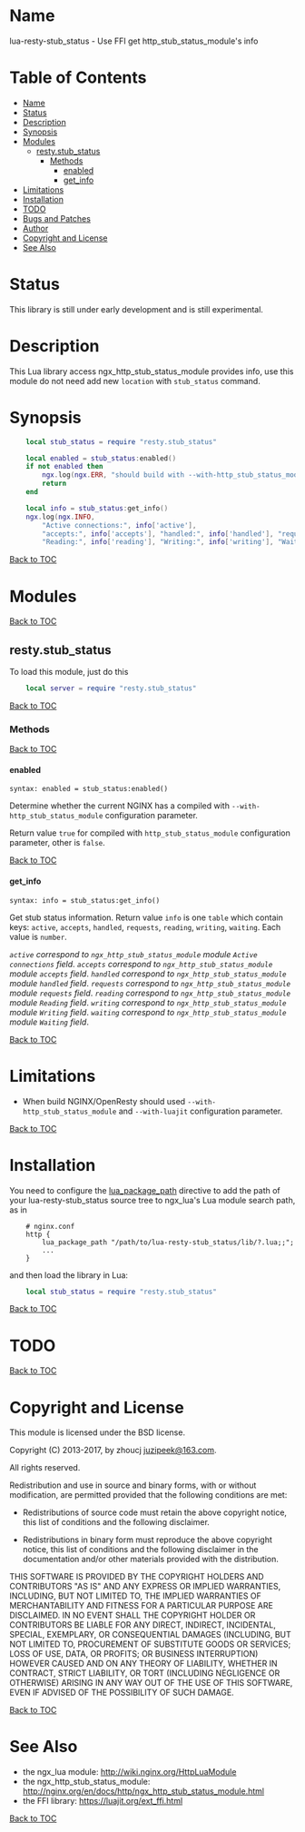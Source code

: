Name
====

lua-resty-stub_status - Use FFI get http_stub_status_module's info

Table of Contents
=================

* [Name](#name)
* [Status](#status)
* [Description](#description)
* [Synopsis](#synopsis)
* [Modules](#modules)
    * [resty.stub_status](#restystub_status)
        * [Methods](#methods)
            * [enabled](#enabled)
            * [get_info](#get_info)
* [Limitations](#limitations)
* [Installation](#installation)
* [TODO](#todo)
* [Bugs and Patches](#bugs-and-patches)
* [Author](#author)
* [Copyright and License](#copyright-and-license)
* [See Also](#see-also)

Status
======

This library is still under early development and is still experimental.

Description
===========

This Lua library access ngx_http_stub_status_module provides info, use this module do not need add new `location` with `stub_status` command.

Synopsis
========

```lua
    local stub_status = require "resty.stub_status"

    local enabled = stub_status:enabled()
    if not enabled then
        ngx.log(ngx.ERR, "should build with --with-http_stub_status_module configuration parameter")
        return
    end

    local info = stub_status:get_info()
    ngx.log(ngx.INFO,
        "Active connections:", info['active'],
        "accepts:", info['accepts'], "handled:", info['handled'], "requests:", info['requests'],
        "Reading:", info['reading'], "Writing:", info['writing'], "Waiting:", info['waiting'])
```

[Back to TOC](#table-of-contents)

Modules
=======

[Back to TOC](#table-of-contents)

resty.stub_status
----------------------

To load this module, just do this

```lua
    local server = require "resty.stub_status"
```

[Back to TOC](#table-of-contents)

### Methods

[Back to TOC](#table-of-contents)

#### enabled
`syntax: enabled = stub_status:enabled()`

Determine whether the current NGINX has a compiled with `--with-http_stub_status_module` configuration parameter.

Return value `true` for compiled with `http_stub_status_module` configuration parameter, other is `false`.

[Back to TOC](#table-of-contents)

#### get_info
`syntax: info = stub_status:get_info()`

Get stub status information.
Return value `info` is one `table` which contain keys: `active`, `accepts`, `handled`, `requests`, `reading`, `writing`, `waiting`. Each value is `number`.

*`active` correspond to `ngx_http_stub_status_module` module `Active connections` field*.
*`accepts` correspond to `ngx_http_stub_status_module` module `accepts` field*.
*`handled` correspond to `ngx_http_stub_status_module` module `handled` field*.
*`requests` correspond to `ngx_http_stub_status_module` module `requests` field*.
*`reading` correspond to `ngx_http_stub_status_module` module `Reading` field*.
*`writing` correspond to `ngx_http_stub_status_module` module `Writing` field*.
*`waiting` correspond to `ngx_http_stub_status_module` module `Waiting` field*.

[Back to TOC](#table-of-contents)

Limitations
===========

* When build NGINX/OpenResty should used `--with-http_stub_status_module` and `--with-luajit` configuration parameter.

[Back to TOC](#table-of-contents)

Installation
============

You need to configure the
[lua_package_path](https://github.com/chaoslawful/lua-nginx-module#lua_package_path)
directive to add the path of your lua-resty-stub_status source tree to ngx_lua's
Lua module search path, as in

```nginx
    # nginx.conf
    http {
        lua_package_path "/path/to/lua-resty-stub_status/lib/?.lua;;";
        ...
    }
```

and then load the library in Lua:

```lua
    local stub_status = require "resty.stub_status"
```

[Back to TOC](#table-of-contents)

TODO
====

[Back to TOC](#table-of-contents)

Copyright and License
=====================

This module is licensed under the BSD license.

Copyright (C) 2013-2017, by zhoucj <juzipeek@163.com>.

All rights reserved.

Redistribution and use in source and binary forms, with or without modification, are permitted provided that the following conditions are met:

* Redistributions of source code must retain the above copyright notice, this list of conditions and the following disclaimer.

* Redistributions in binary form must reproduce the above copyright notice, this list of conditions and the following disclaimer in the documentation and/or other materials provided with the distribution.

THIS SOFTWARE IS PROVIDED BY THE COPYRIGHT HOLDERS AND CONTRIBUTORS "AS IS" AND ANY EXPRESS OR IMPLIED WARRANTIES, INCLUDING, BUT NOT LIMITED TO, THE IMPLIED WARRANTIES OF MERCHANTABILITY AND FITNESS FOR A PARTICULAR PURPOSE ARE DISCLAIMED. IN NO EVENT SHALL THE COPYRIGHT HOLDER OR CONTRIBUTORS BE LIABLE FOR ANY DIRECT, INDIRECT, INCIDENTAL, SPECIAL, EXEMPLARY, OR CONSEQUENTIAL DAMAGES (INCLUDING, BUT NOT LIMITED TO, PROCUREMENT OF SUBSTITUTE GOODS OR SERVICES; LOSS OF USE, DATA, OR PROFITS; OR BUSINESS INTERRUPTION) HOWEVER CAUSED AND ON ANY THEORY OF LIABILITY, WHETHER IN CONTRACT, STRICT LIABILITY, OR TORT (INCLUDING NEGLIGENCE OR OTHERWISE) ARISING IN ANY WAY OUT OF THE USE OF THIS SOFTWARE, EVEN IF ADVISED OF THE POSSIBILITY OF SUCH DAMAGE.

[Back to TOC](#table-of-contents)

See Also
========
* the ngx_lua module: http://wiki.nginx.org/HttpLuaModule
* the ngx_http_stub_status_module: http://nginx.org/en/docs/http/ngx_http_stub_status_module.html
* the FFI library: https://luajit.org/ext_ffi.html

[Back to TOC](#table-of-contents)

